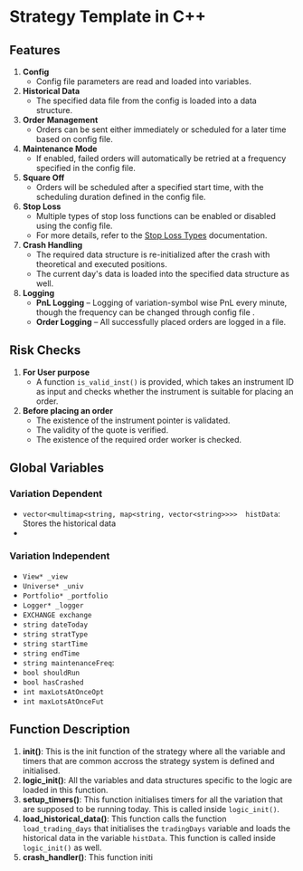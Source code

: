 # **Strategy Template in C++**

## Features
1. **Config**
    * Config file parameters are read and loaded into variables.
2. **Historical Data**
    * The specified data file from the config is loaded into a data structure.
3. **Order Management** 
    * Orders can be sent either immediately or scheduled for a later time based on config file.
4. **Maintenance Mode**
    * If enabled, failed orders will automatically be retried at a frequency specified in the config file.
5. **Square Off** 
    * Orders will be scheduled after a specified start time, with the scheduling duration defined in the config file.
6. **Stop Loss**
    * Multiple types of stop loss functions can be enabled or disabled using the config file.
    * For more details, refer to the [Stop Loss Types](https://26milesclub.atlassian.net/wiki/x/IoCJH) documentation.
7. **Crash Handling**
    * The required data structure is re-initialized after the crash with theoretical and executed positions.
    * The current day's data is loaded into the specified data structure as well.
8. **Logging**  
    * **PnL Logging** – Logging of variation-symbol wise PnL every minute, though the frequency can be changed through config file  .
    * **Order Logging** – All successfully placed orders are logged in a file.

## Risk Checks
1. **For User purpose**
    * A function `is_valid_inst()` is provided, which takes an instrument ID as input and checks whether the instrument is suitable for placing an order.
2. **Before placing an order**
    * The existence of the instrument pointer is validated.
    * The validity of the quote is verified.
    * The existence of the required order worker is checked.

## Global Variables
### Variation Dependent
* `vector<multimap<string, map<string, vector<string>>>>  histData`: Stores the historical data 
* 

### Variation Independent
* `View* _view`
* `Universe* _univ`
* `Portfolio* _portfolio`
* `Logger* _logger`
* `EXCHANGE exchange`
* `string dateToday`
* `string stratType`
* `string startTime`
* `string endTime`
* `string maintenanceFreq`: 
* `bool shouldRun`
* `bool hasCrashed`
* `int maxLotsAtOnceOpt`
* `int maxLotsAtOnceFut`

## Function Description
1. **init()**: This is the init function of the strategy where all the variable and timers that are common accross the strategy system is defined and initialised.
2. **logic_init()**: All the variables and data structures specific to the logic are loaded in this function.
3. **setup_timers()**: This function initialises timers for all the variation that are supposed to be running today. This is called inside `logic_init()`.
4. **load_historical_data()**: This function calls the function `load_trading_days` that initialises the `tradingDays` variable and loads the historical data in the variable `histData`. This function is called inside `logic_init()` as well.
5. **crash_handler()**: This function initi
